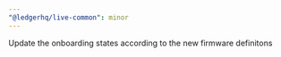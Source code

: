 ```yaml
---
"@ledgerhq/live-common": minor
---
```


Update the onboarding states according to the new firmware definitons

